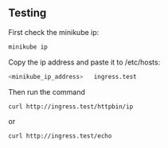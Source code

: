 ## Testing

First check the minikube ip:

```sh
minikube ip
```

Copy the ip address and paste it to /etc/hosts:

```sh
<minikube_ip_address>   ingress.test
```

Then run the command

```sh
curl http://ingress.test/httpbin/ip
```

or

```sh
curl http://ingress.test/echo
```